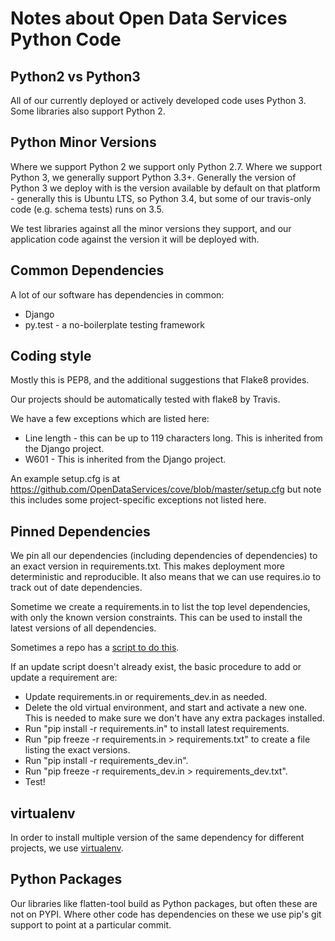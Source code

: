 Notes about Open Data Services Python Code
==========================================

Python2 vs Python3
------------------

All of our currently deployed or actively developed code uses Python 3. Some libraries also support Python 2.

Python Minor Versions
---------------------

Where we support Python 2 we support only Python 2.7. Where we support Python 3, we generally support Python 3.3+. Generally the version of Python 3 we deploy with is the version available by default on that platform - generally this is Ubuntu LTS, so Python 3.4, but some of our travis-only code (e.g. schema tests) runs on 3.5.

We test libraries against all the minor versions they support, and our application code against the version it will be deployed with.

Common Dependencies
-------------------

A lot of our software has dependencies in common:

* Django
* py.test - a no-boilerplate testing framework

Coding style
------------

Mostly this is PEP8, and the additional suggestions that Flake8 provides.

Our projects should be automatically tested with flake8 by Travis.

We have a few exceptions which are listed here:

* Line length - this can be up to 119 characters long. This is inherited from the Django project.
* W601 - This is inherited from the Django project.

An example setup.cfg is at https://github.com/OpenDataServices/cove/blob/master/setup.cfg but note this includes some project-specific exceptions not listed here.

Pinned Dependencies
-------------------

We pin all our dependencies (including dependencies of dependencies) to an exact version in requirements.txt. This makes deployment more deterministic and reproducible. It also means that we can use requires.io to track out of date dependencies.

Sometime we create a requirements.in to list the top level dependencies, with only the known version constraints. This can be used to install the latest versions of all dependencies. 

Sometimes a repo has a [script to do this](https://github.com/OpenDataServices/cove/blob/master/update_requirements.sh).

If an update script doesn't already exist, the basic procedure to add or update a requirement are:

* Update requirements.in or requirements_dev.in as needed.
* Delete the old virtual environment, and start and activate a new one. This is needed to make sure we don't have any extra packages installed.
* Run "pip install -r requirements.in" to install latest requirements.
* Run "pip freeze -r requirements.in > requirements.txt" to create a file listing the exact versions.
* Run "pip install -r requirements_dev.in".
* Run "pip freeze -r requirements_dev.in > requirements_dev.txt".
* Test!

virtualenv
----------

In order to install multiple version of the same dependency for different projects, we use [virtualenv](https://virtualenv.pypa.io/en/latest/).

Python Packages
---------------

Our libraries like flatten-tool build as Python packages, but often these are not on PYPI. Where other code has dependencies on these we use pip's git support to point at a particular commit.
